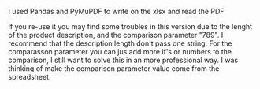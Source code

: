 I used Pandas and PyMuPDF to write on the xlsx and read the PDF

If you re-use it you may find some troubles in this version due to the lenght of the product description, and the comparison parameter "789".
I recommend that the description length don't pass one string.
For the comparasson parameter you can jus add more if's or numbers to the comparison, I still want to solve this in an more professional way.
I was thinking of make the comparison parameter value come from the spreadsheet. 
